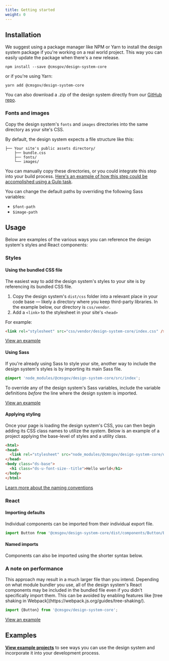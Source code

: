 ```yaml
---
title: Getting started
weight: 0
---
```


## Installation

 We suggest using a package manager like NPM or Yarn to install the design system package if you're working on a real world project. This way you can easily update the package when there's a new release.

```
npm install --save @cmsgov/design-system-core
```

or if you're using Yarn:

```
yarn add @cmsgov/design-system-core
```

You can also download a .zip of the design system directly from our [GitHub repo](https://github.com/CMSgov/design-system/releases).

### Fonts and images

Copy the design system's `fonts` and `images` directories into the same directory as your site's CSS.

By default, the design system expects a file structure like this:

```
├── Your site's public assets directory/
    ├── bundle.css
    ├── fonts/
    └── images/
```

You can manually copy these directories, or you could integrate this step into your build process. [Here's an example of how this step could be accomplished using a Gulp task](https://github.com/CMSgov/design-system/blob/master/examples/react-app/Gulpfile.js).

You can change the default paths by overriding the following Sass variables:

- `$font-path`
- `$image-path`

## Usage

Below are examples of the various ways you can reference the design system's styles and React components:

### Styles

#### Using the bundled CSS file

The easiest way to add the design system's styles to your site is by referencing its bundled CSS file.

1. Copy the design system's `dist/css` folder into a relevant place in your code base — likely a directory where you keep third-party libraries. In the example below, our directory is `css/vendor`.
1. Add a `<link>` to the stylesheet in your site's `<head>`

For example:

```html
<link rel="stylesheet" src="css/vendor/design-system-core/index.css" />
```

[View an example](https://github.com/CMSgov/design-system/blob/master/examples/article/index.html)

#### Using Sass

If you're already using Sass to style your site, another way to include the design system's styles is by importing its main Sass file.

```scss
@import 'node_modules/@cmsgov/design-system-core/src/index';
```

To override any of the design system's Sass variables, include the variable definitions _before_ the line where the design system is imported.

[View an example](https://github.com/CMSgov/design-system/tree/master/examples/react-app)

#### Applying styling

Once your page is loading the design system's CSS, you can then begin adding its CSS class names to utilize the system. Below is an example of a project applying the base-level of styles and a utility class.

```html
<html>
<head>
  <link rel="stylesheet" src="node_modules/@cmsgov/design-system-core/dist/index.css" />
</head>
<body class="ds-base">
  <h1 class="ds-u-font-size--title">Hello world</h1>
</body>
</html>
```

<a href="{{root}}/guidelines/code-conventions" class="ds-c-button">Learn more about the naming conventions</a>

### React

#### Importing defaults

Individual components can be imported from their individual export file.

```jsx
import Button from '@cmsgov/design-system-core/dist/components/Button/Button';
```

#### Named imports

Components can also be imported using the shorter syntax below.

<div class="ds-c-alert ds-c-alert--warn ds-u-margin-bottom--2">
  <div class="ds-c-alert__body">
    <h3 class="ds-c-alert__heading">A note on performance</h3>
    <p class="ds-c-alert__text">
      This approach may result in a much larger file than you intend. Depending on what module bundler you use, all of the design system's React components may be included in the bundled file even if you didn't specifically import them. This can be avoided by enabling features like [tree shaking in Webpack](https://webpack.js.org/guides/tree-shaking/).
    </p>
  </div>
</div>

```jsx
import {Button} from '@cmsgov/design-system-core';
```

[View an example](https://github.com/CMSgov/design-system/tree/master/examples/react-app)

## Examples

[**View example projects**](https://github.com/CMSgov/design-system/tree/master/examples/) to see ways you can use the design system and incorporate it into your development process.